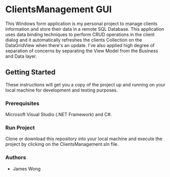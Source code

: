 # ClientsManagement GUI
This Windows form application is my personal project to manage clients information and store their data in a remote SQL Database. This application uses data binding techniques to perform CRUD operations in the client dialog and it automatically refreshes the clients Collection on the DataGridView when there's an update. I've also applied high degree of separation of concerns by separating the View Model from the Business and Data layer.

## Getting Started

These instructions will get you a copy of the project up and running on your local machine for development and testing purposes.

### Prerequisites

Microsoft Visual Studio (.NET Framework) and C#.

### Run Project

Clone or download this repository into your local machine and execute the project by clicking on the ClientsManagement.sln file.

### Authors

* James Wong
